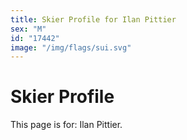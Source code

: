 ```yaml
---
title: Skier Profile for Ilan Pittier
sex: "M"
id: "17442"
image: "/img/flags/sui.svg" 
---
```


# Skier Profile

This page is for: Ilan Pittier.
    